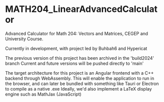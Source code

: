 # MATH204_LinearAdvancedCalculator
Advanced Calculator for Math 204: Vectors and Matrices, CEGEP and University Course.

Currently in development, with project led by Buhbah6 and Hypericat

The previous version of this project has been archived in the 'build2024' branch
Current and future versions will be pushed directly to 'main'

The target architecture for this project is an Angular frontend with a C++ backend through WebAssembly.
This will enable the application to run in the browser, and can later be bundled with something like Tauri or Electron to compile as a native .exe
Ideally, we'd also implement a LaTeX display engine such as MathJax (JavaScript)
